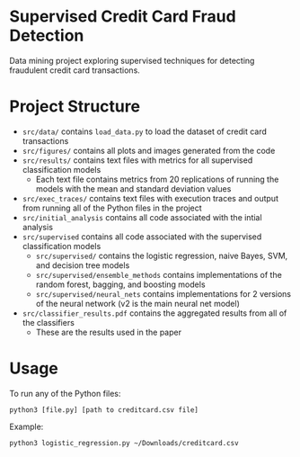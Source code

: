 # Supervised Credit Card Fraud Detection
Data mining project exploring supervised techniques for detecting fraudulent credit card transactions.

# Project Structure
* `src/data/` contains `load_data.py` to load the dataset of credit card transactions
* `src/figures/` contains all plots and images generated from the code
* `src/results/` contains text files with metrics for all supervised classification models
  - Each text file contains metrics from 20 replications of running the models with the mean and standard deviation values
* `src/exec_traces/` contains text files with execution traces and output from running all of the Python files in the project
* `src/initial_analysis` contains all code associated with the intial analysis
* `src/supervised` contains all code associated with the supervised classification models
  - `src/supervised/` contains the logistic regression, naive Bayes, SVM, and decision tree models
  - `src/supervised/ensemble_methods` contains implementations of the random forest, bagging, and boosting models
  - `src/supervised/neural_nets` contains implementations for 2 versions of the neural network (v2 is the main neural net model)
* `src/classifier_results.pdf` contains the aggregated results from all of the classifiers
  - These are the results used in the paper
  
# Usage
To run any of the Python files:

`python3 [file.py] [path to creditcard.csv file]`

Example:

`python3 logistic_regression.py ~/Downloads/creditcard.csv`
